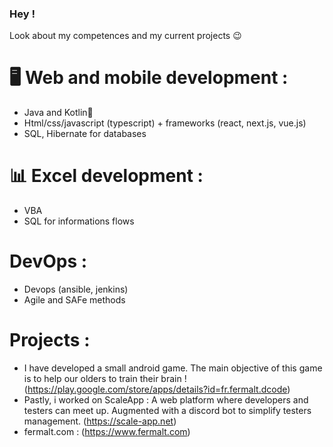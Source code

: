 ### Hey !

Look about my competences and my current projects 😉

# 🖥️ Web and mobile development :
- Java and Kotlin💛
- Html/css/javascript (typescript) + frameworks (react, next.js, vue.js)
- SQL, Hibernate for databases

# 📊 Excel development :
- VBA
- SQL for informations flows

# DevOps :
- Devops (ansible, jenkins)
- Agile and SAFe methods

# Projects :
- I have developed a small android game. The main objective of this game is to help our olders to train their brain ! (https://play.google.com/store/apps/details?id=fr.fermalt.dcode)
- Pastly, i worked on ScaleApp : A web platform where developers and testers can meet up. Augmented with a discord bot to simplify testers management. (https://scale-app.net)
- fermalt.com : (https://www.fermalt.com)
